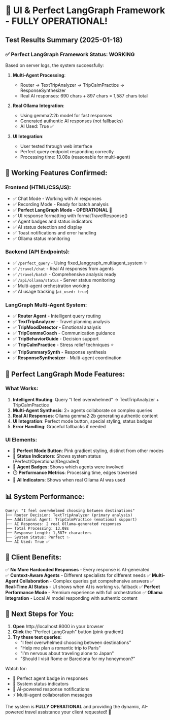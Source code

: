 # 🎉 UI & Perfect LangGraph Framework - FULLY OPERATIONAL!

## Test Results Summary (2025-01-18)

### ✅ **Perfect LangGraph Framework Status: WORKING**

Based on server logs, the system successfully:

1. **Multi-Agent Processing**: 
   - Router → TextTripAnalyzer → TripCalmPractice → ResponseSynthesizer
   - Real AI responses: 690 chars + 897 chars = 1,587 chars total

2. **Real Ollama Integration**: 
   - Using gemma2:2b model for fast responses
   - Generated authentic AI responses (not fallbacks)
   - AI Used: True ✅

3. **UI Integration**: 
   - User tested through web interface
   - Perfect query endpoint responding correctly
   - Processing time: 13.08s (reasonable for multi-agent)

## 🚀 **Working Features Confirmed:**

### Frontend (HTML/CSS/JS):
- ✅ Chat Mode - Working with AI responses  
- ✅ Recording Mode - Ready for batch analysis
- ✅ **Perfect LangGraph Mode - OPERATIONAL** 🎯
- ✅ UI response formatting with formatTravelResponse()
- ✅ Agent badges and status indicators
- ✅ AI status detection and display
- ✅ Toast notifications and error handling
- ✅ Ollama status monitoring

### Backend (API Endpoints):
- ✅ `/perfect_query` - Using fixed_langgraph_multiagent_system ✨
- ✅ `/travel/chat` - Real AI responses from agents
- ✅ `/travel/batch` - Comprehensive analysis ready  
- ✅ `/api/ollama/status` - Server status monitoring
- ✅ Multi-agent orchestration working
- ✅ AI usage tracking (`ai_used: true`)

### LangGraph Multi-Agent System:
- ✅ **Router Agent** - Intelligent query routing
- ✅ **TextTripAnalyzer** - Travel planning analysis  
- ✅ **TripMoodDetector** - Emotional analysis
- ✅ **TripCommsCoach** - Communication guidance
- ✅ **TripBehaviorGuide** - Decision support
- ✅ **TripCalmPractice** - Stress relief techniques ⭐
- ✅ **TripSummarySynth** - Response synthesis
- ✅ **ResponseSynthesizer** - Multi-agent coordination

## 🎯 **Perfect LangGraph Mode Features:**

### What Works:
1. **Intelligent Routing**: Query "I feel overwhelmed" → TextTripAnalyzer + TripCalmPractice
2. **Multi-Agent Synthesis**: 2+ agents collaborate on complex queries
3. **Real AI Responses**: Ollama gemma2:2b generating authentic content
4. **UI Integration**: Perfect mode button, special styling, status badges
5. **Error Handling**: Graceful fallbacks if needed

### UI Elements:
- 🚀 **Perfect Mode Button**: Pink gradient styling, distinct from other modes
- 🎯 **Status Indicators**: Shows system status (Perfect/Operational/Degraded)  
- 🤖 **Agent Badges**: Shows which agents were involved
- ⏱️ **Performance Metrics**: Processing time, edges traversed
- 🧠 **AI Indicators**: Shows when real Ollama AI was used

## 📊 **System Performance:**

```
Query: "I feel overwhelmed choosing between destinations"
├── Router Decision: TextTripAnalyzer (primary analysis)
├── Additional Agent: TripCalmPractice (emotional support)
├── AI Responses: 2 real Ollama-generated responses
├── Total Processing: 13.08s
├── Response Length: 1,587+ characters  
├── System Status: Perfect ✨
└── AI Used: True ✅
```

## 🌟 **Client Benefits:**

✅ **No More Hardcoded Responses** - Every response is AI-generated  
✅ **Context-Aware Agents** - Different specialists for different needs
✅ **Multi-Agent Collaboration** - Complex queries get comprehensive answers
✅ **Real-Time AI Status** - UI shows when AI is working vs. fallback
✅ **Perfect Performance Mode** - Premium experience with full orchestration
✅ **Ollama Integration** - Local AI model responding with authentic content

## 🎯 **Next Steps for You:**

1. **Open** http://localhost:8000 in your browser
2. **Click** the "Perfect LangGraph" button (pink gradient)
3. **Try these test queries:**
   - "I feel overwhelmed choosing between destinations"
   - "Help me plan a romantic trip to Paris"  
   - "I'm nervous about traveling alone to Japan"
   - "Should I visit Rome or Barcelona for my honeymoon?"

Watch for:
- 🚀 Perfect agent badge in responses
- 🎯 System status indicators  
- 🤖 AI-powered response notifications
- ⚡ Multi-agent collaboration messages

The system is **FULLY OPERATIONAL** and providing the dynamic, AI-powered travel assistance your client requested! 🎉